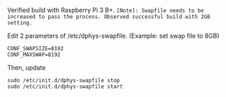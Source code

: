 Verified build with Raspberry Pi 3 B+.
`[Note]: Swapfile needs to be increased to pass the process. Observed successful build with 2GB setting.`

Edit 2 parameters of /etc/dphys-swapfile. (Example: set swap file to 8GB)

```
CONF_SWAPSIZE=8192
CONF_MAXSWAP=8192
```

Then, update

```
sudo /etc/init.d/dphys-swapfile stop
sudo /etc/init.d/dphys-swapfile start
```
